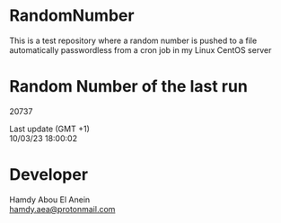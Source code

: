# RandomNumber    
This is a test repository where a random number is pushed to a file automatically passwordless from a cron job in my Linux CentOS server    
# Random Number of the last run   
20737
      
Last update (GMT +1)    
10/03/23 18:00:02
# Developer    
Hamdy Abou El Anein   
hamdy.aea@protonmail.com
